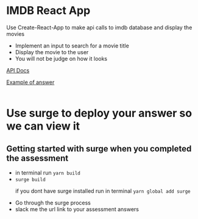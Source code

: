 <h1>IMDB React App</h1>
<p>Use Create-React-App to make api calls to imdb database and display the movies</p>
<ul>
  <li>Implement an input to search for a movie title</li>
  <li>Display the movie to the user</li>
  <li>You will not be judge on how it looks</li>
</ul>

<a href='http://www.theimdbapi.org/'>API Docs</a>

<a href='http://dpl-ta-technical.surge.sh/'>Example of answer</a>
<br />
<br />

<h1>Use surge to deploy your answer so we can view it</h1>
<h2>Getting started with surge when you completed the assessment</h2>
<ul>
  <li>in terminal run <code>yarn build</code></li>
  <li><code>surge build</code><p>if you dont have surge installed run in terminal <code>yarn global add surge</code></li>
  <li>Go through the surge process</li>
  <li>slack me the url link to your assessment answers</li>
</ul>
